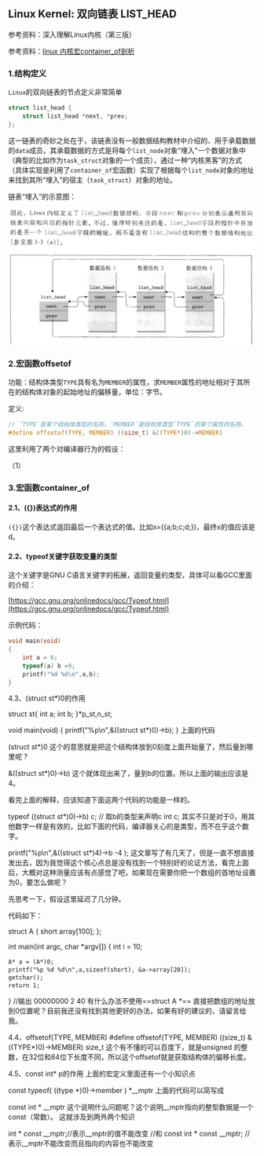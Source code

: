 ## Linux Kernel: 双向链表 LIST_HEAD

参考资料：深入理解Linux内核（第三版）

参考资料：[linux 内核宏container_of剖析](https://zhuanlan.zhihu.com/p/54932270)

### 1.结构定义

`Linux`的双向链表的节点定义非常简单

```c
struct list_head {
    struct list_head *next, *prev;
};
```

这一链表的奇妙之处在于，该链表没有一般数据结构教材中介绍的、用于承载数据的`data`成员，其承载数据的方式是将每个`list_node`对象“埋入”一个数据对象中（典型的比如作为`task_struct`对象的一个成员），通过一种“内核黑客”的方式（具体实现是利用了`container_of`宏函数）实现了根据每个`list_node`对象的地址来找到其所“埋入”的宿主（`task_struct`）对象的地址。

链表“埋入”的示意图：

![](/assets/lin101_001.PNG)

### 2.宏函数offsetof

功能：结构体类型`TYPE`具有名为`MEMBER`的属性，求`MEMBER`属性的地址相对于其所在的结构体对象的起始地址的偏移量，单位：字节。

定义:
```c
// `TYPE`是某个结构体类型的名称，`MEMBER`是结构体类型`TYPE`的某个属性的名称。
#define offsetof(TYPE, MEMBER) ((size_t) &((TYPE*)0)->MEMBER)
```




这里利用了两个对编译器行为的假设：

（1）



### 3.宏函数container_of

#### 2.1、({})表达式的作用

`({})`这个表达式返回最后一个表达式的值。比如x=({a;b;c;d;})，最终x的值应该是d。

#### 2.2、typeof关键字获取变量的类型

这个关键字是GNU C语言关键字的拓展，返回变量的类型，具体可以看GCC里面的介绍：

[https://gcc.gnu.org/onlinedocs/gcc/Typeof.html](https://gcc.gnu.org/onlinedocs/gcc/Typeof.html)

示例代码：
```c
void main(void)
{
    int a = 6;
    typeof(a) b =9;
    printf("%d %d\n",a,b);
}
```
4.3、(struct st*)0的作用



struct st{
    int a;
    int b;
}*p_st,n_st;

void main(void)
{
    printf("%p\n",&((struct st*)0)->b);
}
上面的代码

(struct st*)0
这个的意思就是把这个结构体放到0刻度上面开始量了，然后量到哪里呢？

&((struct st*)0)->b)
这个就体现出来了，量到b的位置。所以上面的输出应该是4。

看完上面的解释，应该知道下面这两个代码的功能是一样的。

typeof ((struct st*)0)->b) c; // 取b的类型来声明c
int c;
其实不只是对于0，用其他数字一样是有效的，比如下面的代码，编译器关心的是类型，而不在乎这个数字。

printf("%p\n",&((struct st*)4)->b  -4 );
这文章写了有几天了，但是一直不想直接发出去，因为我觉得这个核心点总是没有找到一个特别好的论证方法，看完上面后，大概对这种测量应该有点感觉了吧，如果现在需要你把一个数组的首地址设置为0，要怎么做呢？

先思考一下，假设这里延迟了几分钟。

代码如下：

struct A {
    short array[100];
};

int main(int argc, char *argv[])
{
    int i = 10;

    A* a = (A*)0;
    printf("%p %d %d\n",a,sizeof(short), &a->array[20]);
    getchar();
    return 1;
}
//输出 00000000 2 40
有什么办法不使用==struct A *== 直接把数组的地址放到0位置呢？目前我还没有找到其他更好的办法，如果有好的建议的，请留言给我。

4.4、offsetof(TYPE, MEMBER)
#define offsetof(TYPE, MEMBER) ((size_t) &((TYPE*)0)->MEMBER)
size_t 这个有不懂的可以百度下，就是unsigned 的整数，在32位和64位下长度不同，所以这个offsetof就是获取结构体的偏移长度。

4.5、const int* p的作用
上面的宏定义里面还有一个小知识点

const typeof( ((type *)0)->member ) *__mptr
上面的代码可以简写成

const int * __mptr
这个说明什么问题呢？这个说明__mptr指向的整型数据是一个const（常数）。
这就涉及到两外两个知识

int * const __mptr;//表示__mptr的值不能改变
//和
const int * const __mptr; //表示__mptr不能改变而且指向的内容也不能改变